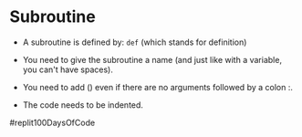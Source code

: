 # Subroutine

- A subroutine is defined by:
    `def` (which stands for definition)
- You need to give the subroutine a name (and just like with a variable, you can't have spaces).

- You need to add () even if there are no arguments followed by a colon :. 
- The code needs to be indented.

#replit100DaysOfCode
